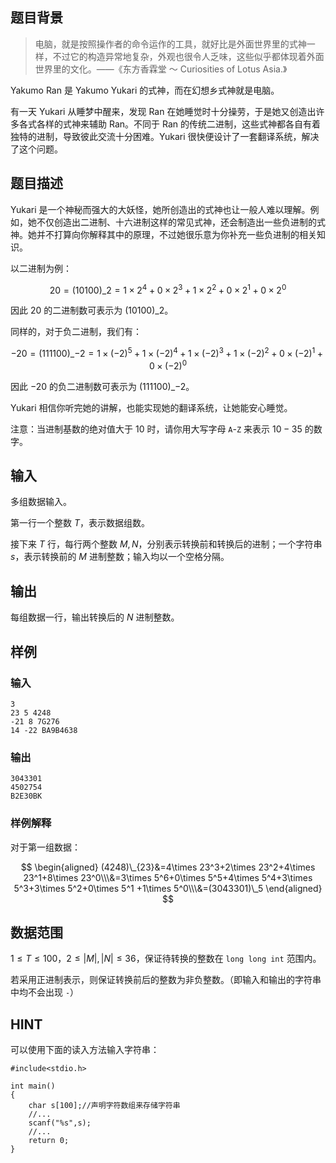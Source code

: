 ## 题目背景
> 电脑，就是按照操作者的命令运作的工具，就好比是外面世界里的式神一样，不过它的构造异常地复杂，外观也很令人乏味，这些似乎都体现着外面世界里的文化。——《东方香霖堂 ～ Curiosities of Lotus Asia.》

Yakumo Ran 是 Yakumo Yukari 的式神，而在幻想乡式神就是电脑。

有一天 Yukari 从睡梦中醒来，发现 Ran 在她睡觉时十分操劳，于是她又创造出许多各式各样的式神来辅助 Ran。不同于 Ran 的传统二进制，这些式神都各自有着独特的进制，导致彼此交流十分困难。Yukari 很快便设计了一套翻译系统，解决了这个问题。

## 题目描述

Yukari 是一个神秘而强大的大妖怪，她所创造出的式神也让一般人难以理解。例如，她不仅创造出二进制、十六进制这样的常见式神，还会制造出一些负进制的式神。她并不打算向你解释其中的原理，不过她很乐意为你补充一些负进制的相关知识。

以二进制为例：

$$20=(10100)\_2=1\times 2^4+0\times 2^3+1\times 2^2+0\times 2^1+0\times 2^0$$

因此 $20$ 的二进制数可表示为 $(10100)\_2$。

同样的，对于负二进制，我们有：

$$-20=(111100)\_{-2}=1\times (-2)^5+1\times (-2)^4+1\times (-2)^3+1\times (-2)^2+0\times (-2)^1 +0\times (-2)^0$$

因此 $-20$ 的负二进制数可表示为 $(111100)\_{-2}$。

Yukari 相信你听完她的讲解，也能实现她的翻译系统，让她能安心睡觉。

注意：当进制基数的绝对值大于 $10$ 时，请你用大写字母 `A`-`Z` 来表示 $10-35$ 的数字。

## 输入
多组数据输入。

第一行一个整数 $T$，表示数据组数。

接下来 $T$ 行，每行两个整数 $M,N$，分别表示转换前和转换后的进制；一个字符串 $s$，表示转换前的 $M$ 进制整数；输入均以一个空格分隔。
## 输出
每组数据一行，输出转换后的 $N$ 进制整数。
## 样例
### 输入
    3
    23 5 4248
    -21 8 7G276
    14 -22 BA9B4638
### 输出
    3043301
    4502754
    B2E30BK
### 样例解释
对于第一组数据：

$$
\begin{aligned}
(4248)\_{23}&=4\times 23^3+2\times 23^2+4\times 23^1+8\times 23^0\\\&=3\times 5^6+0\times 5^5+4\times 5^4+3\times 5^3+3\times 5^2+0\times 5^1 +1\times 5^0\\\&=(3043301)\_5
\end{aligned}
$$

## 数据范围
$1 \le T \le 100$，$2 \le |M|,|N| \le 36$，保证待转换的整数在 `long long int` 范围内。

若采用正进制表示，则保证转换前后的整数为非负整数。（即输入和输出的字符串中均不会出现 `-`）

## HINT
可以使用下面的读入方法输入字符串：

	#include<stdio.h>
	
	int main()
	{
	    char s[100];//声明字符数组来存储字符串
	    //...
	    scanf("%s",s);
	    //...
	    return 0;
	}